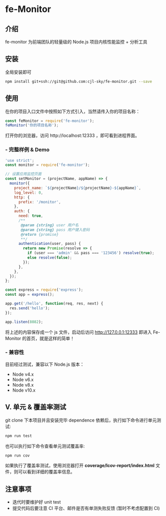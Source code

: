 # fe-Monitor

## 介绍

fe-monitor 为前端团队的轻量级的 Node.js 项目内核性能监控 + 分析工具

## 安装

全局安装即可

```bash
npm install git+ssh://git@github.com:cjl-sky/fe-monitor.git --save
```

## 使用

在你的项目入口文件中按照如下方式引入，当然请传入你的项目名称：

```js
const feMonitor = require('fe-monitor');
feMonitor('你的项目名称');
```

打开你的浏览器，访问 http://localhost:12333 ，即可看到进程界面。

### - 完整样例 & Demo

```js
'use strict';
const monitor = require('fe-monitor');

// 设置应用监控页面
const setMonitor = (projectName, appName) => {
  monitor({
    project_name: `${projectName}/${projectName}-${appName}`,
    log_level: 0,
    http: {
      prefix: '/monitor',
    },
    auth: {
      need: true,
      /**
       @param {string} user 用户名
       @param {string} pass 用户键入密码
       @return {promise}
       **/
      authentication(user, pass) {
        return new Promise(resolve => {
          if (user === 'admin' && pass === '123456') resolve(true);
          else resolve(false);
        });
      },
    },
  });
};

const express = require('express');
const app = express();

app.get('/hello', function(req, res, next) {
  res.send('hello');
});

app.listen(8082);
```

将上述的内容保存成一个 js 文件，启动后访问 http://127.0.0.1:12333 即进入 Fe-Monitor 的首页，就是这样的简单！

### - 兼容性

目前经过测试，兼容以下 Node.js 版本：

- Node v4.x
- Node v6.x
- Node v8.x
- Node v10.x

## V. 单元 & 覆盖率测试

git clone 下本项目并且安装完毕 dependence 依赖后，执行如下命令进行单元测试:

```bash
npm run test
```

也可以执行如下命令查看单元测试覆盖率:

```bash
npm run cov
```

如果执行了覆盖率测试，使用浏览器打开 **coverage/lcov-report/index.html** 文件，则可以看到详细的覆盖率信息。

## 注意事项

- 迭代时要维护好 unit test
- 提交代码后要注意 CI 平台、邮件是否有单测失败反馈 (暂时不考虑配置到 CI)
